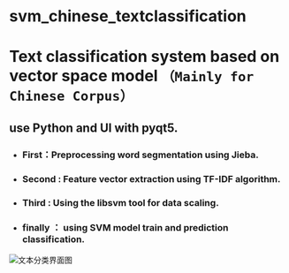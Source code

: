 # svm_chinese_textclassification
Text classification system based on vector space model
`（Mainly for Chinese Corpus）`
===
use Python and UI with pyqt5.
-----
* ### First：Preprocessing word segmentation using Jieba.
* ### Second : Feature vector extraction using TF-IDF algorithm.
* ### Third : Using the libsvm tool for data scaling.
* ### finally ： using SVM model train and prediction classification.
![文本分类界面图]()
